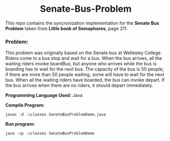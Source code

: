 <h1 align="center"> Senate-Bus-Problem </h1>


This repo contains the syncronization implementation for the **Senate Bus Problem** taken from **Little book of Semaphores**, page 211.

### Problem:

This problem was originally based on the Senate bus at Wellesley College. Riders come to a bus 
stop and wait for a bus. When the bus arrives, all the waiting riders invoke boardBus, but anyone who 
arrives while the bus is boarding has to wait for the next bus. The capacity of the bus is 50 people; if there 
are more than 50 people waiting, some will have to wait for the next bus. When all the waiting riders have 
boarded, the bus can invoke depart. If the bus arrives when there are no riders, it should depart 
immediately.

**Programming Language Used:**
Java

**Compile Program:**

`javac -d .\classes SenateBusProblemDemo.java`

**Run program:**

`java -cp .\classes SenateBusProblemDemo`

<!-- ## Output -->
